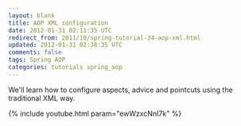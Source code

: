 ```yaml
---           
layout: blank
title: AOP XML configuration
date: 2012-01-31 02:11:35 UTC
redirect_from: 2011/10/spring-tutorial-34-aop-xml.html
updated: 2012-01-31 02:38:35 UTC
comments: false
tags: Spring AOP
categories: tutorials spring_aop
---
```


We'll learn how to configure aspects, advice and pointcuts using the traditional XML way.

{% include youtube.html param="ewWzxcNnI7k" %}